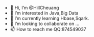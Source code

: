 - 👋 Hi, I’m @HillCheuang
- 👀 I’m interested in Java,Big Data
- 🌱 I’m currently learning Hbase,Sqark.
- 💞️ I’m looking to collaborate on ...
- 📫 How to reach me QQ:874549037

<!---
HillCheuang/HillCheuang is a ✨ special ✨ repository because its `README.md` (this file) appears on your GitHub profile.
You can click the Preview link to take a look at your changes.
--->
